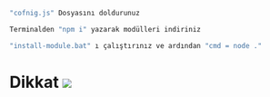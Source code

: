 ```js
"cofnig.js" Dosyasını doldurunuz

Terminalden "npm i" yazarak modülleri indiriniz

"install-module.bat" ı çalıştırınız ve ardından "cmd = node ."
```

# Dikkat <img  src="https://cdn.discordapp.com/emojis/1162437021806100532.gif?size=96&quality=lossless">
